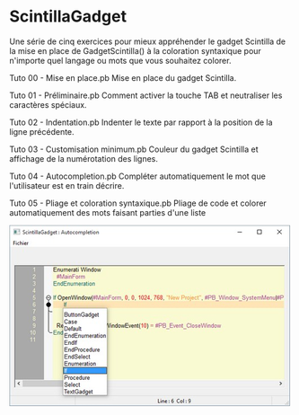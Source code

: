 # ScintillaGadget

Une série de cinq exercices pour mieux appréhender le gadget Scintilla de la mise en place de GadgetScintilla() à la coloration syntaxique pour n'importe quel langage ou mots que vous souhaitez colorer. 

Tuto 00 - Mise en place.pb
Mise en place du gadget Scintilla.

Tuto 01 - Préliminaire.pb 
Comment activer la touche TAB et neutraliser les caractères spéciaux.

Tuto 02 - Indentation.pb 
Indenter le texte par rapport à la position de la ligne précédente.

Tuto 03 - Customisation minimum.pb 
Couleur du gadget Scintilla et affichage de la numérotation des lignes.

Tuto 04 - Autocompletion.pb 
Compléter automatiquement le mot que l'utilisateur est en train décrire.

Tuto 05 - Pliage et coloration syntaxique.pb 
Pliage de code et colorer automatiquement des mots faisant parties d'une liste 


![](assets/ScreenShoot0.jpg)
